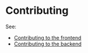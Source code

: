 # Contributing

See:

- [Contributing to the frontend](frontend/CONTRIBUTING.md)
- [Contributing to the backend](backend/CONTRIBUTING.md)
